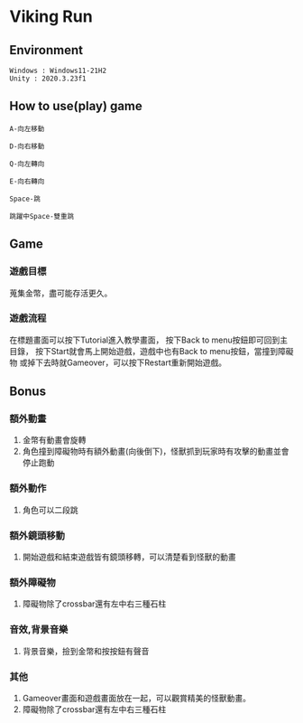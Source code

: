# Viking Run
## Environment

    Windows : Windows11-21H2
    Unity : 2020.3.23f1

## How to use(play) game

    A-向左移動

    D-向右移動
    
    Q-向左轉向

    E-向右轉向

    Space-跳
    
    跳躍中Space-雙重跳

## Game
### 遊戲目標
蒐集金幣，盡可能存活更久。
### 遊戲流程
在標題畫面可以按下Tutorial進入教學畫面，
按下Back to menu按鈕即可回到主目錄，
按下Start就會馬上開始遊戲，遊戲中也有Back to menu按鈕，當撞到障礙物
或掉下去時就Gameover，可以按下Restart重新開始遊戲。

## Bonus
### 額外動畫
1. 金幣有動畫會旋轉
2. 角色撞到障礙物時有額外動畫(向後倒下)，怪獸抓到玩家時有攻擊的動畫並會停止跑動
### 額外動作
1. 角色可以二段跳
### 額外鏡頭移動
1. 開始遊戲和結束遊戲皆有鏡頭移轉，可以清楚看到怪獸的動畫
### 額外障礙物
1. 障礙物除了crossbar還有左中右三種石柱
### 音效,背景音樂
1. 背景音樂，撿到金幣和按按鈕有聲音
### 其他
1. Gameover畫面和遊戲畫面放在一起，可以觀賞精美的怪獸動畫。
2. 障礙物除了crossbar還有左中右三種石柱
 
    

